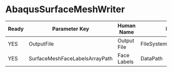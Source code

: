 # AbaqusSurfaceMeshWriter

| Ready | Parameter Key | Human Name | Parameter Type | Parameter Class |
|-------|---------------|------------|-----------------|----------------|
| YES | OutputFile | Output File | FileSystemPathParameter::ValueType | FileSystemPathParameter |
| YES | SurfaceMeshFaceLabelsArrayPath | Face Labels | DataPath | ArraySelectionParameter |
